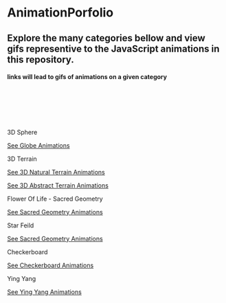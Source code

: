 # AnimationPorfolio
## Explore the many categories bellow and view gifs representive to the JavaScript animations in this repository.
#### links will lead to gifs of animations on a given category

<p>&nbsp<p><p>&nbsp<p><p>&nbsp<p>

3D Sphere

[See Globe Animations](https://github.com/GabrielQSherman/Animations/tree/master/GIFs/Globe)

3D Terrain

[See 3D Natural Terrain Animations](https://github.com/GabrielQSherman/Animations/tree/master/GIFs/3D-Terrain/Natural-Terrain)

[See 3D Abstract Terrain Animations](https://github.com/GabrielQSherman/Animations/tree/master/GIFs/3D-Terrain/Abstract-Terrain)

Flower Of Life - Sacred Geometry

[See Sacred Geometry Animations](https://github.com/GabrielQSherman/Animations/tree/master/GIFs/Sacred-Geometry)

Star Feild

[See Sacred Geometry Animations](https://github.com/GabrielQSherman/Animations/tree/master/GIFs/Stars)


Checkerboard

[See Checkerboard Animations](https://github.com/GabrielQSherman/Animations/tree/master/GIFs/Checkerboard)

Ying Yang

[See Ying Yang Animations](https://github.com/GabrielQSherman/Animations/tree/master/GIFs/YingYang)

<!-- My inspiration for many of these animations comes from natures itself. I am very facinates by the fractals that appear in the phenomonal world. These are all the animations I have created in my journey as a delevopler and digital artist.

Notes


//12/14 :
I have finally got a fibonacci spiral working in Javascript! it had to give up the idea of creating the spiral right from the start as is. the best way for me to take on this challenge was to start with fibonacci sized boxes. once i was able to create a sucessfull recursion and create a box one at a time(each one having a size of the sum of the previous two boxes) i was then able to do some troubleshoot as to why they were not in the correct orientation for the spiral. i got some very cool looking patterns in the process. using context.translate and context.rotate i was able to get the sequence of created boxes looking good. the next step was to create the arc for each box that would make up one portion of the sprial. this took some guess and check but i was able to complete my goal in good time.

12/25 : 
ive been making progress on making my animations look really cool and keeping them as simple as i can in my code. i could still work on making my code easier to read and leaving comments for thoes who want to understand how it works. sometimes changes can be guess and check so it is also good for me to look at my work and figure out exactly how everything is working together. my most recent animations have a pychedalic feel to them, but i will be moving away from these types of animations soon and try to challenge myself in other ways

1/14 :
i made substancial progess working with the idea of a checkerboard that can be animated in various ways, that is my current project right now

1/20/20 : making updates for filing system. checkboard animation is focus right now.


3/10/2020 

In the past couple months ive gone onto some experimental projects, trying out diffrent techniques to see what works and what doesnt, I have found some cool designs and finished up my checkerboard animations although I would love to get back into thoes. 

I've made great progress on an idea i had wanted to try out for a really long time. Moving stars in space. I started with just circles in random locations and moved up to gradient ranbows that appear to whizz past the viewer. My next step in this field is calculating positions in 3 dimensions. So far I have only worked with two but I need to step up the challenge -->
